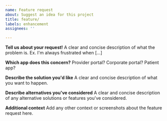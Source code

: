 ```yaml
---
name: Feature request
about: Suggest an idea for this project
title: feature/
labels: enhancement
assignees: ''

---
```


**Tell us about your request!**
A clear and concise description of what the problem is. Ex. I'm always frustrated when [...]

**Which app does this concern?**
Provider portal? Corporate portal? Patient app?

**Describe the solution you'd like**
A clear and concise description of what you want to happen.

**Describe alternatives you've considered**
A clear and concise description of any alternative solutions or features you've considered.

**Additional context**
Add any other context or screenshots about the feature request here.
